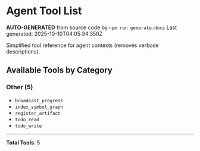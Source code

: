 # Agent Tool List

**AUTO-GENERATED** from source code by `npm run generate:docs`
Last generated: 2025-10-10T04:05:34.350Z

Simplified tool reference for agent contexts (removes verbose descriptions).

## Available Tools by Category

### Other (5)

- `broadcast_progress`
- `index_symbol_graph`
- `register_artifact`
- `todo_read`
- `todo_write`

---

**Total Tools**: 5
